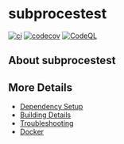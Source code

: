 # subprocestest

[![ci](https://github.com/Giuseppe-Bianc/subprocestest/actions/workflows/ci.yml/badge.svg)](https://github.com/Giuseppe-Bianc/subprocestest/actions/workflows/ci.yml)
[![codecov](https://codecov.io/gh/Giuseppe-Bianc/subprocestest/branch/main/graph/badge.svg)](https://codecov.io/gh/Giuseppe-Bianc/subprocestest)
[![CodeQL](https://github.com/Giuseppe-Bianc/subprocestest/actions/workflows/codeql-analysis.yml/badge.svg)](https://github.com/Giuseppe-Bianc/subprocestest/actions/workflows/codeql-analysis.yml)

## About subprocestest



## More Details

 * [Dependency Setup](README_dependencies.md)
 * [Building Details](README_building.md)
 * [Troubleshooting](README_troubleshooting.md)
 * [Docker](README_docker.md)
